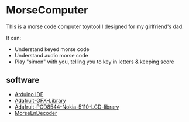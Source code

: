 # MorseComputer

This is a morse code computer toy/tool I designed for my girlfriend's dad.

It can:

*  Understand keyed morse code
*  Understand audio morse code
*  Play "simon" with you, telling you to key in letters & keeping score

## software

*  [Arduino IDE](http://arduino.cc/en/main/software)
*  [Adafruit-GFX-Library](https://github.com/adafruit/Adafruit-GFX-Library)
*  [Adafruit-PCD8544-Nokia-5110-LCD-library](https://github.com/adafruit/Adafruit-PCD8544-Nokia-5110-LCD-library)
*  [MorseEnDecoder](https://code.google.com/p/morse-endecoder/)
